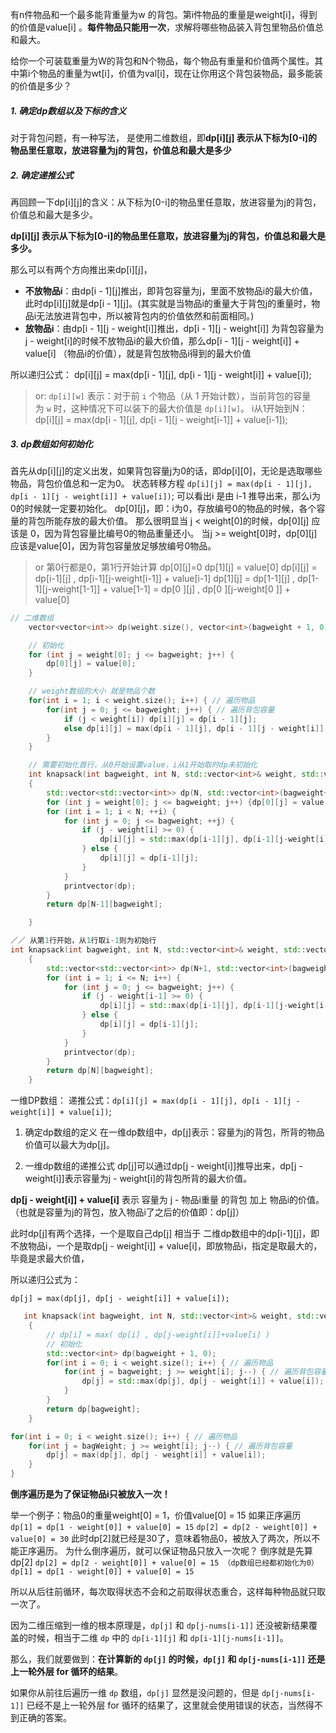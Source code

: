 有n件物品和一个最多能背重量为w 的背包。第i件物品的重量是weight\[i]，得到的价值是value\[i] 。**每件物品只能用一次**，求解将哪些物品装入背包里物品价值总和最大。

给你一个可装载重量为W的背包和N个物品，每个物品有重量和价值两个属性。其中第i个物品的重量为wt\[i]，价值为val\[i]，现在让你用这个背包装物品，最多能装的价值是多少？

##### 1. 确定dp数组以及下标的含义

对于背包问题，有一种写法， 是使用二维数组，即**dp\[i]\[j] 表示从下标为\[0-i]的物品里任意取，放进容量为j的背包，价值总和最大是多少**

##### 2. 确定递推公式
再回顾一下dp\[i]\[j]的含义：从下标为\[0-i]的物品里任意取，放进容量为j的背包，价值总和最大是多少。

**dp\[i]\[j] 表示从下标为\[0-i]的物品里任意取，放进容量为j的背包，价值总和最大是多少。**

那么可以有两个方向推出来dp\[i]\[j]，

-   **不放物品i**：由dp\[i - 1]\[j]推出，即背包容量为j，里面不放物品i的最大价值，此时dp\[i]\[j]就是dp\[i - 1]\[j]。(其实就是当物品i的重量大于背包j的重量时，物品i无法放进背包中，所以被背包内的价值依然和前面相同。)
-   **放物品i**：由dp\[i - 1]\[j - weight\[i]]推出，dp\[i - 1]\[j - weight\[i]] 为背包容量为j - weight\[i]的时候不放物品i的最大价值，那么dp\[i - 1]\[j - weight\[i]] + value\[i] （物品i的价值），就是背包放物品i得到的最大价值

所以递归公式： dp\[i]\[j] = max(dp\[i - 1]\[j], dp\[i - 1]\[j - weight\[i]] + value\[i]);

> or:
> `dp[i][w]` 表示：对于前 `i` 个物品（从 1 开始计数），当前背包的容量为 `w` 时，这种情况下可以装下的最大价值是 `dp[i][w]`。
i从1开始到N：
dp\[i]\[j] = max(dp\[i - 1]\[j], dp\[i - 1]\[j - weight\[i-1]] + value\[i-1]);

##### 3.  dp数组如何初始化
首先从dp\[i]\[j]的定义出发，如果背包容量j为0的话，即dp\[i]\[0]，无论是选取哪些物品，背包价值总和一定为0。
状态转移方程 `dp[i][j] = max(dp[i - 1][j], dp[i - 1][j - weight[i]] + value[i])`; 可以看出i 是由 i-1 推导出来，那么i为0的时候就一定要初始化。
dp\[0]\[j]，即：i为0，存放编号0的物品的时候，各个容量的背包所能存放的最大价值。
那么很明显当 j < weight\[0]的时候，dp\[0]\[j] 应该是 0，因为背包容量比编号0的物品重量还小。
当j >= weight\[0]时，dp\[0]\[j] 应该是value\[0]，因为背包容量放足够放编号0物品。

>or
> 第0行都是0，第1行开始计算
>dp\[0]\[j]=0
>dp\[1][j] = value[0]
>dp\[i][j] = dp\[i-1]\[j] , dp\[i-1]\[j-weight\[i-1]] + value\[i-1]
>dp\[1]\[j] = dp\[1-1]\[j] , dp\[1-1]\[j-weight\[1-1]] + value\[1-1]
>         = dp\[0  ]\[j] , dp\[0  ]\[j-weight\[0  ]] + value\[0]


```cpp
// 二维数组
    vector<vector<int>> dp(weight.size(), vector<int>(bagweight + 1, 0));

    // 初始化
    for (int j = weight[0]; j <= bagweight; j++) {
        dp[0][j] = value[0];
    }

    // weight数组的大小 就是物品个数
    for(int i = 1; i < weight.size(); i++) { // 遍历物品
        for(int j = 0; j <= bagweight; j++) { // 遍历背包容量
            if (j < weight[i]) dp[i][j] = dp[i - 1][j];
            else dp[i][j] = max(dp[i - 1][j], dp[i - 1][j - weight[i]] + value[i]);
        }
    }
```

```cpp
    // 需要初始化首行，从0开始设置value，i从1开始取时dp未初始化
    int knapsack(int bagweight, int N, std::vector<int>& weight, std::vector<int>& value) 
    {   
        std::vector<std::vector<int>> dp(N, std::vector<int>(bagweight+1, 0));
        for (int j = weight[0]; j <= bagweight; j++) {dp[0][j] = value[0];}
        for (int i = 1; i < N; ++i) {
            for (int j = 0; j <= bagweight; ++j) {
                if (j - weight[i] >= 0) {
                    dp[i][j] = std::max(dp[i-1][j], dp[i-1][j-weight[i]] + value[i]);
                } else {
                    dp[i][j] = dp[i-1][j];
                }   
            }   
            printvector(dp);
        }   
        return dp[N-1][bagweight];

    }
```

```cpp
／／ 从第1行开始，从1行取i-1则为初始行
int knapsack(int bagweight, int N, std::vector<int>& weight, std::vector<int>& value) 
    {       
        std::vector<std::vector<int>> dp(N+1, std::vector<int>(bagweight+1, 0));
        for (int i = 1; i <= N; i++) {
            for (int j = 0; j <= bagweight; j++) {
                if (j - weight[i-1] >= 0) {
                    dp[i][j] = std::max(dp[i-1][j], dp[i-1][j-weight[i-1]] + value[i-1]);
                } else {
                    dp[i][j] = dp[i-1][j];
                }   
            }   
            printvector(dp);
        }   
        return dp[N][bagweight];
    }
```


一维DP数组：
递推公式：`dp[i][j] = max(dp[i - 1][j], dp[i - 1][j - weight[i]] + value[i])`;

1.  确定dp数组的定义
在一维dp数组中，dp\[j]表示：容量为j的背包，所背的物品价值可以最大为dp\[j]。

2.  一维dp数组的递推公式
dp\[j]可以通过dp\[j - weight\[i]]推导出来，dp\[j - weight\[i]]表示容量为j - weight\[i]的背包所背的最大价值。

**dp\[j - weight\[i]] + value\[i]** 表示 容量为 j - 物品i重量 的背包 加上 物品i的价值。（也就是容量为j的背包，放入物品i了之后的价值即：dp\[j]）

此时dp\[j]有两个选择，一个是取自己dp\[j] 相当于 二维dp数组中的dp\[i-1]\[j]，即不放物品i，一个是取dp\[j - weight\[i]] + value\[i]，即放物品i，指定是取最大的，毕竟是求最大价值，

所以递归公式为：

```
dp[j] = max(dp[j], dp[j - weight[i]] + value[i]);
```

```cpp
   int knapsack(int bagweight, int N, std::vector<int>& weight, std::vector<int>& value) 
    {   
        // dp[i] = max( dp[i] , dp[j-weight[i]]+value[i] )
        // 初始化
        std::vector<int> dp(bagweight + 1, 0); 
        for(int i = 0; i < weight.size(); i++) { // 遍历物品
            for(int j = bagweight; j >= weight[i]; j--) { // 遍历背包容量
                dp[j] = std::max(dp[j], dp[j - weight[i]] + value[i]);
            }   
        }   
        return dp[bagweight];                                               
    }
```

```cpp
for(int i = 0; i < weight.size(); i++) { // 遍历物品
    for(int j = bagWeight; j >= weight[i]; j--) { // 遍历背包容量
        dp[j] = max(dp[j], dp[j - weight[i]] + value[i]);
    }
}
```

**倒序遍历是为了保证物品i只被放入一次！**

举一个例子：物品0的重量weight[0] = 1，价值value[0] = 15
如果正序遍历
`dp[1] = dp[1 - weight[0]] + value[0] = 15`
`dp[2] = dp[2 - weight[0]] + value[0] = 30`
此时dp[2]就已经是30了，意味着物品0，被放入了两次，所以不能正序遍历。
为什么倒序遍历，就可以保证物品只放入一次呢？
倒序就是先算dp[2]
`dp[2] = dp[2 - weight[0]] + value[0] = 15 （dp数组已经都初始化为0）`
`dp[1] = dp[1 - weight[0]] + value[0] = 15`

所以从后往前循环，每次取得状态不会和之前取得状态重合，这样每种物品就只取一次了。

因为二维压缩到一维的根本原理是，`dp[j]` 和 `dp[j-nums[i-1]]` 还没被新结果覆盖的时候，相当于二维 `dp` 中的 `dp[i-1][j]` 和 `dp[i-1][j-nums[i-1]]`。

那么，我们就要做到：**在计算新的 `dp[j]` 的时候，`dp[j]` 和 `dp[j-nums[i-1]]` 还是上一轮外层 for 循环的结果**。

如果你从前往后遍历一维 `dp` 数组，`dp[j]` 显然是没问题的，但是 `dp[j-nums[i-1]]` 已经不是上一轮外层 for 循环的结果了，这里就会使用错误的状态，当然得不到正确的答案。